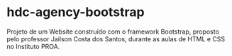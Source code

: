 # hdc-agency-bootstrap
Projeto de um Website construído com o framework Bootstrap, proposto pelo professor Jailson Costa dos Santos, durante as aulas de HTML e CSS no Instituto PROA.
